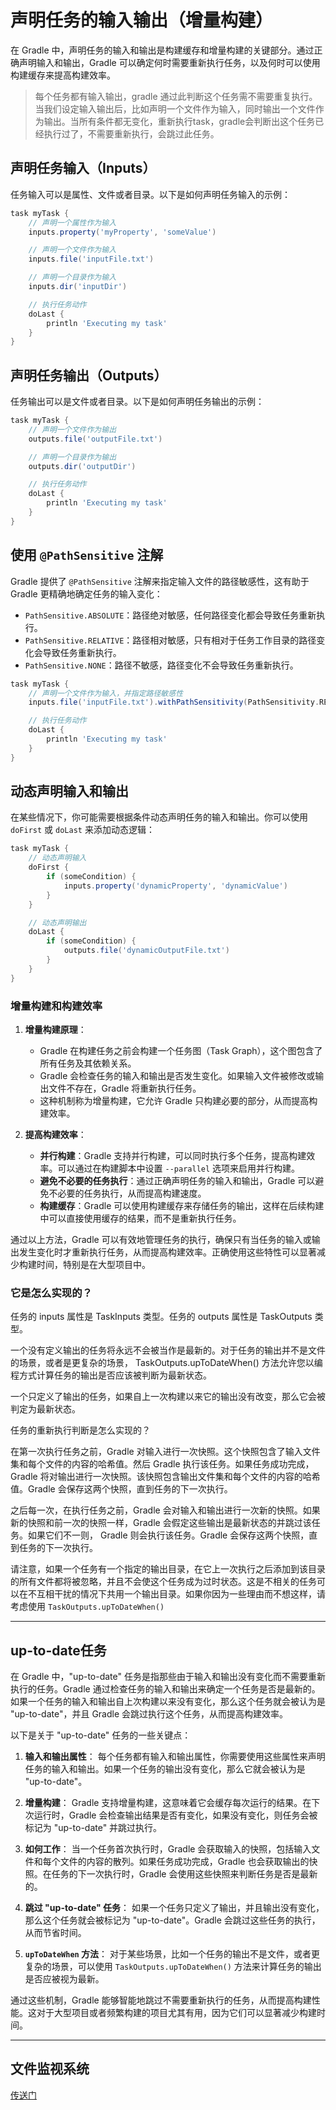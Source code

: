# 声明任务的输入输出（增量构建）

在 Gradle 中，声明任务的输入和输出是构建缓存和增量构建的关键部分。通过正确声明输入和输出，Gradle 可以确定何时需要重新执行任务，以及何时可以使用构建缓存来提高构建效率。
>每个任务都有输入输出，gradle 通过此判断这个任务需不需要重复执行。当我们设定输入输出后，比如声明一个文件作为输入，同时输出一个文件作为输出。当所有条件都无变化，重新执行task，gradle会判断出这个任务已经执行过了，不需要重新执行，会跳过此任务。

## 声明任务输入（Inputs）

任务输入可以是属性、文件或者目录。以下是如何声明任务输入的示例：

```groovy
task myTask {
    // 声明一个属性作为输入
    inputs.property('myProperty', 'someValue')

    // 声明一个文件作为输入
    inputs.file('inputFile.txt')

    // 声明一个目录作为输入
    inputs.dir('inputDir')

    // 执行任务动作
    doLast {
        println 'Executing my task'
    }
}
```

## 声明任务输出（Outputs）

任务输出可以是文件或者目录。以下是如何声明任务输出的示例：

```groovy
task myTask {
    // 声明一个文件作为输出
    outputs.file('outputFile.txt')

    // 声明一个目录作为输出
    outputs.dir('outputDir')

    // 执行任务动作
    doLast {
        println 'Executing my task'
    }
}
```

## 使用 `@PathSensitive` 注解

Gradle 提供了 `@PathSensitive` 注解来指定输入文件的路径敏感性，这有助于 Gradle 更精确地确定任务的输入变化：

- `PathSensitive.ABSOLUTE`：路径绝对敏感，任何路径变化都会导致任务重新执行。
- `PathSensitive.RELATIVE`：路径相对敏感，只有相对于任务工作目录的路径变化会导致任务重新执行。
- `PathSensitive.NONE`：路径不敏感，路径变化不会导致任务重新执行。

```groovy
task myTask {
    // 声明一个文件作为输入，并指定路径敏感性
    inputs.file('inputFile.txt').withPathSensitivity(PathSensitivity.RELATIVE)

    // 执行任务动作
    doLast {
        println 'Executing my task'
    }
}
```

## 动态声明输入和输出

在某些情况下，你可能需要根据条件动态声明任务的输入和输出。你可以使用 `doFirst` 或 `doLast` 来添加动态逻辑：

```groovy
task myTask {
    // 动态声明输入
    doFirst {
        if (someCondition) {
            inputs.property('dynamicProperty', 'dynamicValue')
        }
    }

    // 动态声明输出
    doLast {
        if (someCondition) {
            outputs.file('dynamicOutputFile.txt')
        }
    }
}
```

### 增量构建和构建效率

1. **增量构建原理**：
   - Gradle 在构建任务之前会构建一个任务图（Task Graph），这个图包含了所有任务及其依赖关系。
   - Gradle 会检查任务的输入和输出是否发生变化。如果输入文件被修改或输出文件不存在，Gradle 将重新执行任务。
   - 这种机制称为增量构建，它允许 Gradle 只构建必要的部分，从而提高构建效率。

2. **提高构建效率**：
   - **并行构建**：Gradle 支持并行构建，可以同时执行多个任务，提高构建效率。可以通过在构建脚本中设置 `--parallel` 选项来启用并行构建。
   - **避免不必要的任务执行**：通过正确声明任务的输入和输出，Gradle 可以避免不必要的任务执行，从而提高构建速度。
   - **构建缓存**：Gradle 可以使用构建缓存来存储任务的输出，这样在后续构建中可以直接使用缓存的结果，而不是重新执行任务。

通过以上方法，Gradle 可以有效地管理任务的执行，确保只有当任务的输入或输出发生变化时才重新执行任务，从而提高构建效率。正确使用这些特性可以显著减少构建时间，特别是在大型项目中。

### 它是怎么实现的？

任务的 inputs 属性是 TaskInputs 类型。任务的 outputs 属性是 TaskOutputs 类型。

一个没有定义输出的任务将永远不会被当作是最新的。对于任务的输出并不是文件的场景，或者是更复杂的场景， TaskOutputs.upToDateWhen() 方法允许您以编程方式计算任务的输出是否应该被判断为最新状态。

一个只定义了输出的任务，如果自上一次构建以来它的输出没有改变，那么它会被判定为最新状态。

任务的重新执行判断是怎么实现的？

在第一次执行任务之前，Gradle 对输入进行一次快照。这个快照包含了输入文件集和每个文件的内容的哈希值。然后 Gradle 执行该任务。如果任务成功完成，Gradle 将对输出进行一次快照。该快照包含输出文件集和每个文件的内容的哈希值。Gradle 会保存这两个快照，直到任务的下一次执行。

之后每一次，在执行任务之前，Gradle 会对输入和输出进行一次新的快照。如果新的快照和前一次的快照一样，Gradle 会假定这些输出是最新状态的并跳过该任务。如果它们不一则， Gradle 则会执行该任务。Gradle 会保存这两个快照，直到任务的下一次执行。

请注意，如果一个任务有一个指定的输出目录，在它上一次执行之后添加到该目录的所有文件都将被忽略，并且不会使这个任务成为过时状态。这是不相关的任务可以在不互相干扰的情况下共用一个输出目录。如果你因为一些理由而不想这样，请考虑使用 `TaskOutputs.upToDateWhen()`

---

## up-to-date任务

在 Gradle 中，"up-to-date" 任务是指那些由于输入和输出没有变化而不需要重新执行的任务。Gradle 通过检查任务的输入和输出来确定一个任务是否是最新的。如果一个任务的输入和输出自上次构建以来没有变化，那么这个任务就会被认为是 "up-to-date"，并且 Gradle 会跳过执行这个任务，从而提高构建效率。

以下是关于 "up-to-date" 任务的一些关键点：

1. **输入和输出属性**：
   每个任务都有输入和输出属性，你需要使用这些属性来声明任务的输入和输出。如果一个任务的输出没有变化，那么它就会被认为是 "up-to-date"。

2. **增量构建**：
   Gradle 支持增量构建，这意味着它会缓存每次运行的结果。在下次运行时，Gradle 会检查输出结果是否有变化，如果没有变化，则任务会被标记为 "up-to-date" 并跳过执行。

3. **如何工作**：
   当一个任务首次执行时，Gradle 会获取输入的快照，包括输入文件和每个文件的内容的散列。如果任务成功完成，Gradle 也会获取输出的快照。在任务的下一次执行时，Gradle 会使用这些快照来判断任务是否是最新的。

4. **跳过 "up-to-date" 任务**：
   如果一个任务只定义了输出，并且输出没有变化，那么这个任务就会被标记为 "up-to-date"。Gradle 会跳过这些任务的执行，从而节省时间。

5. **`upToDateWhen` 方法**：
   对于某些场景，比如一个任务的输出不是文件，或者更复杂的场景，可以使用 `TaskOutputs.upToDateWhen()` 方法来计算任务的输出是否应被视为最新。

通过这些机制，Gradle 能够智能地跳过不需要重新执行的任务，从而提高构建性能。这对于大型项目或者频繁构建的项目尤其有用，因为它们可以显著减少构建时间。

---

## 文件监视系统

[传送门](https://doc.qzxdp.cn/gradle/8.1.1/userguide/file_system_watching.html)
